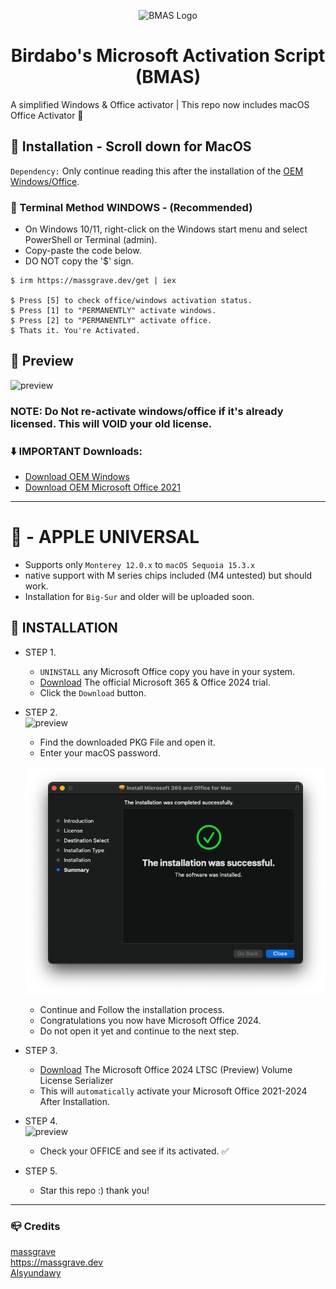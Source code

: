 <p align="center"><img src="https://lookimg.com/images/2023/10/23/QerWKH.png" alt="BMAS Logo" height="250"></p>
<h1 align="center">Birdabo's Microsoft  Activation  Script (BMAS)</h1>
A simplified Windows & Office activator | This repo now includes macOS Office Activator 🍎


## 🔧 Installation - Scroll down for MacOS
  `Dependency:` Only continue reading this after the installation of the [OEM Windows/Office](https://github.com/Birdabo404/Birdabo-Microsoft-Activation#downloads).
  
### 📜 Terminal Method WINDOWS - (Recommended)
- On Windows 10/11, right-click on the Windows start menu and select PowerShell or Terminal (admin).
- Copy-paste the code below.
- DO NOT copy the '$' sign. 
  
```
$ irm https://massgrave.dev/get | iex

$ Press [5] to check office/windows activation status. 
$ Press [1] to "PERMANENTLY" activate windows.
$ Press [2] to "PERMANENTLY" activate office.
$ Thats it. You're Activated.
```

## 💾 Preview
![preview](https://lookimg.com/images/2023/10/23/QerlXj.png)

### NOTE: Do Not re-activate windows/office if it's already licensed. This will VOID your old license. 

### ⬇️ IMPORTANT Downloads:
- [Download OEM Windows](https://www.microsoft.com/en-us/software-download)
- [Download OEM Microsoft Office 2021](https://c2rsetup.officeapps.live.com/c2r/download.aspx?ProductreleaseID=ProPlus2021Retail&platform=x64&language=en-us&version=O16GA)

------------------------------------------------------------------------------

# 🍎 - APPLE UNIVERSAL
- Supports only `Monterey 12.0.x` to `macOS Sequoia 15.3.x`
- native support with M series chips included (M4 untested) but should work.
- Installation for `Big-Sur` and older will be uploaded soon.
  
## 🔧  INSTALLATION
- STEP 1.
  - `UNINSTALL` any Microsoft Office copy you have in your system.
  - [Download](https://go.microsoft.com/fwlink/?linkid=525133) The official Microsoft 365 & Office 2024 trial.
  - Click the `Download` button. 
- STEP 2. \
  ![preview](https://github.com/Birdabo404/BMAS/blob/main/Process/Screenshot%202024-05-29%20at%201.23.46%E2%80%AFPM.png)
  - Find the downloaded PKG File and open it.
  - Enter your macOS password.
 
    
  ![preview](https://github.com/Birdabo404/BMAS/blob/main/Process/InstallComplete.png)
  - Continue and Follow the installation process.
  - Congratulations you now have Microsoft Office 2024.
  - Do not open it yet and continue to the next step. 


- STEP 3.
  - [Download](https://github.com/alsyundawy/Microsoft-Office-For-MacOS/raw/master/DATA/Microsoft_Office_2024_Preview_Serializer.pkg) The Microsoft Office 2024 LTSC (Preview) Volume License Serializer
  - This will `automatically` activate your Microsoft Office 2021-2024 After Installation.
- STEP 4. \
  ![preview](https://github.com/Birdabo404/BMAS/blob/main/Process/Screenshot%202024-05-29%20at%202.36.17%E2%80%AFPM.png)
  - Check your OFFICE and see if its activated. ✅

- STEP 5.
  - Star this repo :) thank you!

------------------
### 📪 Credits
  [massgrave](https://github.com/massgravel/Microsoft-Activation-Scripts.git)\
  https://massgrave.dev \
  [Alsyundawy](https://github.com/alsyundawy)
  


